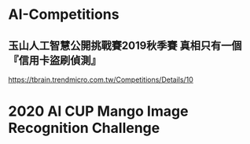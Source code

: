 # AI-Competitions
 
## 玉山人工智慧公開挑戰賽2019秋季賽 真相只有一個『信用卡盜刷偵測』
https://tbrain.trendmicro.com.tw/Competitions/Details/10

# 2020 AI CUP Mango Image Recognition Challenge

